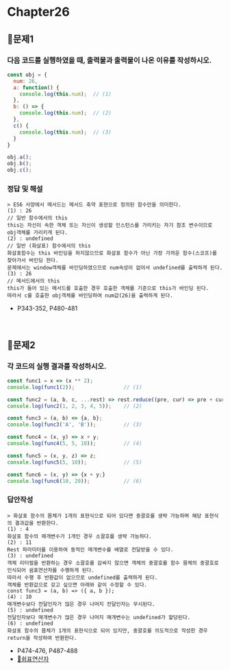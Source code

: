 # Chapter26
## 📌문제1
### 다음 코드를 실행하였을 때, 출력물과 출력물이 나온 이유를 작성하시오.
```js
const obj = {
  num: 26,
  a: function() {
    console.log(this.num);  // (1)
  },
  b: () => {
    console.log(this.num);  // (2)
  },
  c() {
    console.log(this.num);  // (3)
  }
}

obj.a();
obj.b();
obj.c();
```
### 정답 및 해설
```
> ES6 사양에서 메서드는 메서드 축약 표현으로 정의된 함수만을 의미한다.
(1) : 26
// 일반 함수에서의 this
this는 자신이 속한 객체 또는 자신이 생성할 인스턴스를 가리키는 자기 참조 변수이므로 obj객체를 가리키게 된다.
(2) : undefined
// 일반 (화살표) 함수에서의 this
화살표함수는 this 바인딩을 하지않으므로 화살표 함수가 아닌 가장 가까운 함수(스코프)를 찾아가서 바인딩 한다.
문제에서는 window객체를 바인딩하였으므로 num속성이 없어서 undefined를 출력하게 된다.
(3) : 26
// 메서드에서의 this
this가 들어 있는 메서드를 호출한 경우 호출한 객체를 기준으로 this가 바인딩 된다.
따라서 c를 호출한 obj객체를 바인딩하여 num값(26)을 출력하게 된다.
```
- P343-352, P480-481

<br>

## 📌문제2
### 각 코드의 실행 결과를 작성하시오.
```js
const func1 = x => (x ** 2);
console.log(func1(2));                // (1)

const func2 = (a, b, c, ...rest) => rest.reduce((pre, cur) => pre + cur, b);
console.log(func2(1, 2, 3, 4, 5));    // (2)

const func3 = (a, b) => {a, b};
console.log(func3('A', 'B'));         // (3)

const func4 = (x, y) => x + y;
console.log(func4(5, 5, 10));         // (4)

const func5 = (x, y, z) => z;
console.log(func5(5, 10));            // (5)

const func6 = (x, y) => {x + y;}
console.log(func6(10, 20));           // (6)
```
### 답안작성
```
> 화살표 함수의 몸체가 1개의 표현식으로 되어 있다면 중괄호를 생략 가능하며 해당 표현식의 결과값을 반환한다.
(1) : 4
화살표 함수의 매개변수가 1개인 경우 소괄호를 생략 가능하다.
(2) : 11
Rest 파라미터를 이용하여 동적인 매개변수를 배열로 전달받을 수 있다.
(3) : undefined
객체 리터럴을 반환하는 경우 소괄호를 감싸지 않으면 객체의 중괄호를 함수 몸체의 중괄호로 인식되어 쉼표연산자를 수행하게 된다.
따라서 수행 후 반환값이 없으므로 undefined를 출력하게 된다.
객체를 반환값으로 갖고 싶으면 아래와 같이 수정할 수 있다.
const func3 = (a, b) => ({ a, b });
(4) : 10
매개변수보다 전달인자가 많은 경우 나머지 전달인자는 무시된다.
(5) : undefined
전달인자보다 매개변수가 많은 경우 나머지 매개변수는 undefined가 할당된다.
(6) : undefined
화살표 함수의 몸체가 1개의 표현식으로 되어 있지만, 중괄호를 의도적으로 작성한 경우 return을 작성하여 반환한다.
```
- P474-476, P487-488
- [🔗쉼표연산자](https://developer.mozilla.org/ko/docs/Web/JavaScript/Reference/Operators/Comma_Operator)

<br>
